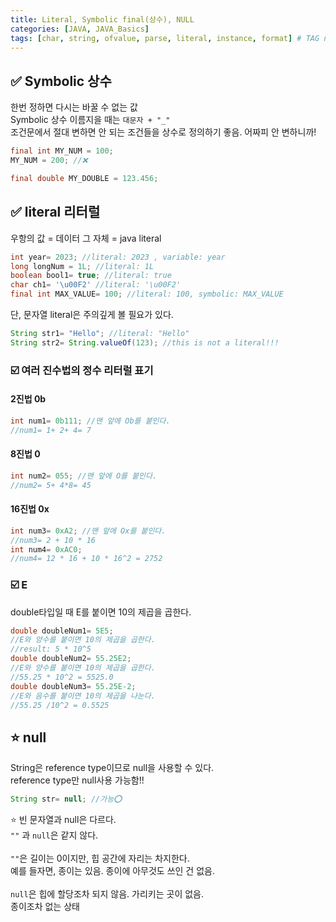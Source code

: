 ```yaml
---
title: Literal, Symbolic final(상수), NULL
categories: [JAVA, JAVA_Basics]
tags: [char, string, ofvalue, parse, literal, instance, format] # TAG names should always be lowercase
---
```


## ✅ Symbolic 상수

한번 정하면 다시는 바꿀 수 없는 값 <br>
Symbolic 상수 이름지을 때는 `대문자 + "_"` <br>
조건문에서 절대 변하면 안 되는 조건들을 상수로 정의하기 좋음. 어짜피 안 변하니까! <br>

```java
final int MY_NUM = 100;
MY_NUM = 200; //❌

final double MY_DOUBLE = 123.456;

```

## ✅ literal 리터럴

우항의 값 = 데이터 그 자체 = java literal <br>

```java
int year= 2023; //literal: 2023 , variable: year
long longNum = 1L; //literal: 1L
boolean bool1= true; //literal: true
char ch1= '\u00F2' //literal: '\u00F2'
final int MAX_VALUE= 100; //literal: 100, symbolic: MAX_VALUE
```

단, 문자열 literal은 주의깊게 볼 필요가 있다. <br>

```java
String str1= "Hello"; //literal: "Hello"
String str2= String.valueOf(123); //this is not a literal!!!
```

### ☑️ 여러 진수법의 정수 리터럴 표기

#### 2진법 0b

```java
int num1= 0b111; //맨 앞에 Ob를 붙인다.
//num1= 1+ 2+ 4= 7
```

#### 8진법 0

```java
int num2= 055; //맨 앞에 O를 붙인다.
//num2= 5+ 4*8= 45
```

#### 16진법 0x

```java
int num3= 0xA2; //맨 앞에 Ox를 붙인다.
//num3= 2 + 10 * 16
int num4= 0xAC0;
//num4= 12 * 16 + 10 * 16^2 = 2752

```

### ☑️ E

double타입일 때 E를 붙이면 10의 제곱을 곱한다. <br>

```java
double doubleNum1= 5E5;
//E와 양수를 붙이면 10의 제곱을 곱한다.
//result: 5 * 10^5
double doubleNum2= 55.25E2;
//E와 양수를 붙이면 10의 제곱을 곱한다.
//55.25 * 10^2 = 5525.0
double doubleNum3= 55.25E-2;
//E와 음수를 붙이면 10의 제곱을 나눈다.
//55.25 /10^2 = 0.5525
```

## ⭐️ null

String은 reference type이므로 null을 사용할 수 있다. <br>
reference type만 null사용 가능함!! <br>

```java
String str= null; //가능⭕️
```

⭐️ 빈 문자열과 null은 다르다. <br>
`""` 과 `null`은 같지 않다. <br>
<br>
`""`은 길이는 0이지만, 힙 공간에 자리는 차지한다. <br>
예를 들자면, 종이는 있음. 종이에 아무것도 쓰인 건 없음. <br>
<br>
`null`은 힙에 할당조차 되지 않음. 가리키는 곳이 없음. <br>
종이조차 없는 상태 <br>
